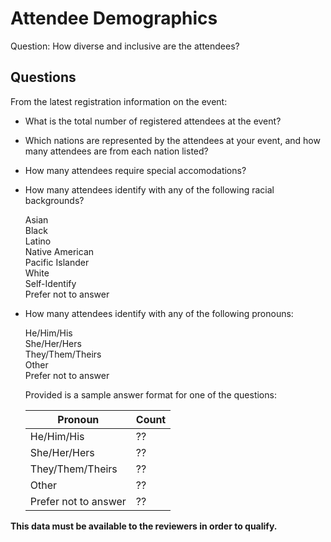 # Attendee Demographics

Question: How diverse and inclusive are the attendees?

## Questions

From the latest registration information on the event:

  * What is the total number of registered attendees at the event?

  * Which nations are represented by the attendees at your event, and how many attendees are from each nation listed?
 
  * How many attendees require special accomodations?
    
  * How many attendees identify with any of the following racial backgrounds?
  
    Asian <br />
    Black <br />
    Latino <br />
    Native American <br />
    Pacific Islander <br />
    White <br />
    Self-Identify <br />
    Prefer not to answer <br />
    
  * How many attendees identify with any of the following pronouns:
  
      He/Him/His <br />
      She/Her/Hers <br />
      They/Them/Theirs <br />
      Other <br />
      Prefer not to answer <br />
      
  
    Provided is a sample answer format for one of the questions:
  
    | Pronoun  | Count |
    | ------------- | ------------- |
    | He/Him/His  | ??  |
    | She/Her/Hers  | ??  |
    | They/Them/Theirs  | ??  |
    | Other  | ?? |
    | Prefer not to answer | ?? |
      
**This data must be available to the reviewers in order to qualify.**
